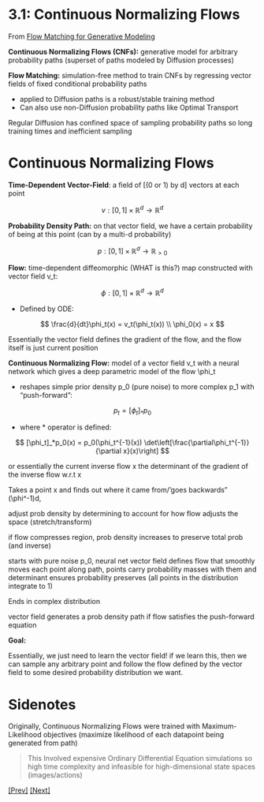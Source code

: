 # 3.1: Continuous Normalizing Flows

From [Flow Matching for Generative Modeling](https://arxiv.org/pdf/2210.02747)

**Continuous Normalizing Flows (CNFs):** generative model for arbitrary probability paths (superset of paths modeled by Diffusion processes)

**Flow Matching:** simulation-free method to train CNFs by regressing vector fields of fixed conditional probability paths

- applied to Diffusion paths is a robust/stable training method
- Can also use non-Diffusion probability paths like Optimal Transport

Regular Diffusion has confined space of sampling probability paths so long training times and inefficient sampling

# Continuous Normalizing Flows

**Time-Dependent Vector-Field**: a field of [(0 or 1) by d] vectors at each point

$$
v : [0,1] \times \mathbb{R}^d \rightarrow \mathbb{R}^d
$$

**Probability Density Path:** on that vector field, we have a certain probability of being at this point (can by a multi-d probability)

$$
p : [0,1] \times \mathbb{R}^d \rightarrow \mathbb{R}_{>0}
$$

**Flow:** time-dependent diffeomorphic (WHAT is this?) map constructed with vector field v_t:

$$
\phi : [0,1] \times \mathbb{R}^d \rightarrow \mathbb{R}^d
$$

- Defined by ODE:
    
$$
\frac{d}{dt}\phi_t(x) = v_t(\phi_t(x)) \\
\phi_0(x) = x
$$
    
Essentially the vector field defines the gradient of the flow, and the flow itself is just current position
    

**Continuous Normalizing Flow:** model of a vector field v_t with a neural network which gives a deep parametric model of the flow \phi_t

- reshapes simple prior density p_0 (pure noise) to more complex p_1 with “push-forward”:
    
$$
p_t = [\phi_t]_*p_0
$$
    
- where * operator is defined:
    
$$
[\phi_t]_*p_0(x) = p_0(\phi_t^{-1}(x)) \det\left[\frac{\partial\phi_t^{-1}}{\partial x}(x)\right]
$$
    

or essentially the current inverse flow x the determinant of the gradient of the inverse flow w.r.t x

Takes a point x and finds out where it came from/’goes backwards” (\phi^-1)d, 

adjust prob density by determining to account for how flow adjusts the space (stretch/transform)

if flow compresses region, prob density increases to preserve total prob (and inverse)

starts with pure noise p_0, neural net vector field defines flow that smoothly moves each point along path, points carry probability masses with them and determinant ensures probability preserves (all points in the distribution integrate to 1)

Ends in complex distribution

vector field generates a prob density path if flow satisfies the push-forward equation

**Goal:** 

Essentially, we just need to learn the vector field! if we learn this, then we can sample any arbitrary point and follow the flow defined by the vector field to some desired probability distribution we want.

# Sidenotes

Originally, Continuous Normalizing Flows were trained with Maximum-Likelihood objectives (maximize likelihood of each datapoint being generated from path) 

<aside>

> This Involved expensive Ordinary Differential Equation simulations so high time complexity and infeasible for high-dimensional state spaces (images/actions)
> 
</aside>


[[Prev]](../../2:%20Diffusion%20Transformer/2.3:%20RDT-1B/RDT-1B.md) [[Next]](../3.2:%20Flow%20Matching/Flow%20Matching.md)